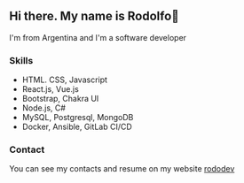 ## Hi there. My name is Rodolfo👋

I'm from Argentina and I'm a software developer

### Skills 

- HTML. CSS, Javascript
- React.js, Vue.js
- Bootstrap, Chakra UI
- Node.js, C#
- MySQL, Postgresql, MongoDB
- Docker, Ansible, GitLab CI/CD

### Contact

You can see my contacts and resume on my website [rododev](https://rododev.vercel.app)
